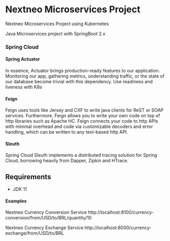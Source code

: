 # Nextneo Microservices Project
Nextneo Microservices Project using Kubernetes

Java Microservices project with SpringBoot 2.x

### Spring Cloud

#### Spring Actuator
In essence, Actuator brings production-ready features to our application.
Monitoring our app, gathering metrics, understanding traffic, or the state of our database become trivial with this dependency.
Use readiness and liveness with K8s

#### Feign

Feign uses tools like Jersey and CXF to write java clients for ReST or SOAP services. Furthermore, Feign allows you to write your own code on top of http libraries such as Apache HC. Feign connects your code to http APIs with minimal overhead and code via customizable decoders and error handling, which can be written to any text-based http API.

#### Sleuth

Spring Cloud Sleuth implements a distributed tracing solution for Spring Cloud, borrowing heavily from Dapper, Zipkin and HTrace.

## Requirements

- JDK 11



#### Examples 

Nextneo Currency Conversion Service
http://localhost:8100/currency-conversion/from/USD/to/BRL/quantity/10

Nextneo Currency Exchange Service
http://localhost:8000/currency-exchange/from/USD/to/BRL